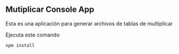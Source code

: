 ## Mutiplicar Console App

Esta es una aplicación para generar archivos de tablas de multiplicar

Ejecuta este comando 

````
npm install
````